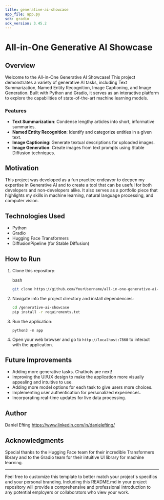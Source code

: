 ```yaml
---
title: generative-ai-showcase
app_file: app.py
sdk: gradio
sdk_version: 3.45.2
---
```

All-in-One Generative AI Showcase
=================================

Overview
--------

Welcome to the All-in-One Generative AI Showcase! This project demonstrates a variety of generative AI tasks, including Text Summarization, Named Entity Recognition, Image Captioning, and Image Generation. Built with Python and Gradio, it serves as an interactive platform to explore the capabilities of state-of-the-art machine learning models.

### Features

*   **Text Summarization**: Condense lengthy articles into short, informative summaries.
*   **Named Entity Recognition**: Identify and categorize entities in a given text.
*   **Image Captioning**: Generate textual descriptions for uploaded images.
*   **Image Generation**: Create images from text prompts using Stable Diffusion techniques.

Motivation
----------

This project was developed as a fun practice endeavor to deepen my expertise in Generative AI and to create a tool that can be useful for both developers and non-developers alike. It also serves as a portfolio piece that highlights my skills in machine learning, natural language processing, and computer vision.

Technologies Used
-----------------

*   Python
*   Gradio
*   Hugging Face Transformers
*   DiffusionPipeline (for Stable Diffusion)

How to Run
----------

1.  Clone this repository:
    
    bash
    
    ```bash
    git clone https://github.com/YourUsername/all-in-one-generative-ai-showcase.git
    ```
    
2.  Navigate into the project directory and install dependencies:
        
    ```bash
    cd /generative-ai-showcase
    pip install -r requirements.txt
    ```
    
3.  Run the application:
    
    `python3 -m app`
    
4.  Open your web browser and go to `http://localhost:7860` to interact with the application.

Future Improvements
-------------------

*   Adding more generative tasks. Chatbots are next!
*   Improving the UI/UX design to make the application more visually appealing and intuitive to use.
*   Adding more model options for each task to give users more choices.
*   Implementing user authentication for personalized experiences.
*   Incorporating real-time updates for live data processing.

Author
------

Daniel Efting
https://www.linkedin.com/in/danielefting/

Acknowledgments
---------------

Special thanks to the Hugging Face team for their incredible Transformers library and to the Gradio team for their intuitive UI library for machine learning.

---

Feel free to customize this template to better match your project's specifics and your personal branding. Including this README.md in your project repository will provide a comprehensive and professional introduction to any potential employers or collaborators who view your work.
